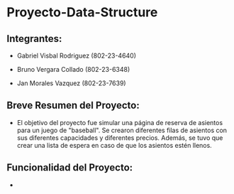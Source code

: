 # Proyecto-Data-Structure

## Integrantes: 

- Gabriel Visbal Rodriguez (802-23-4640)

- Bruno Vergara Collado (802-23-6348)

- Jan Morales Vazquez (802-23-7639)

## Breve Resumen del Proyecto:

- El objetivo del proyecto fue simular una página de reserva de asientos para un juego de "baseball". Se crearon diferentes filas de asientos con sus diferentes capacidades y diferentes precios. Además, se tuvo que crear una lista de espera en caso de que los asientos estén llenos.

## Funcionalidad del Proyecto: 

-
